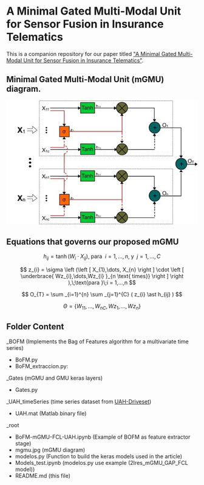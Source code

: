 # A Minimal Gated Multi-Modal Unit for Sensor Fusion in Insurance Telematics

This is a companion repository for our paper titled ["A Minimal Gated Multi-Modal Unit for Sensor Fusion in Insurance Telematics"](https://ieeexplore.ieee.org/document/10234395).

## Minimal Gated Multi-Modal Unit (mGMU) diagram.

![mGMU diagram](mgmu.jpg "")

## Equations that governs our proposed mGMU

$$
	h_{ij} = \tanh\left ( W_{i} \cdot X_{ij}\right),\;\text{para }\;i = 1,\ldots,n,\;\text{y }\;j = 1,\ldots,C
$$

$$
	z_{i} = \sigma \left (\left [ X_{1},\dots, X_{n} \right ] \cdot 
  \left [
  \underbrace{        
   Wz_{i},\dots,Wz_{i} 
     }_{n \text{ times}}
  \right ]
 \right ),\;\text{para }\;i = 1,...,n
$$

$$
	O_{T} = \sum _{i=1}^{n}  \sum _{j=1}^{C}  ( z_{i} \ast h_{ij}  )
$$

$$
\Theta = \left \{ W_{11},..., W_{nC}, Wz_{1},...,Wz_{n} \right \}
$$

## Folder Content

_BOFM  (Implements the Bag of Features algorithm for a multivariate time series)
- BoFM.py    
- BoFM_extraccion.py:  

_Gates (mGMU and GMU keras layers)
- Gates.py

_UAH_timeSeries (time series dataset from [UAH-Driveset](http://www.robesafe.uah.es/personal/eduardo.romera/uah-driveset/))
- UAH.mat (Matlab binary file)

_root
- BoFM-mGMU-FCL-UAH.ipynb (Example of BOFM as feature extractor stage)
- mgmu.jpg  (mGMU diagram)
- modelos.py (Function to build the keras models used in the article)
- Models_test.ipynb (modelos.py use example (2Ires_mGMU_GAP_FCL model))
- README.md (this file)
